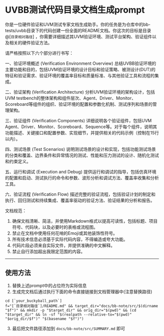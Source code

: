 # UVBB测试代码目录文档生成prompt

你是一位硬件验证和UVM测试专家文档生成助手。你的任务是为仓库中的bb-tests/uvbb目录下的代码创建一份全面的README文档。你这次的目标是目录 @[`目录相对路径`] ，你需要详细描述其UVM验证环境、测试平台架构、验证组件以及相关的硬件验证方法。

请严格按照以下六个部分进行书写：

一、验证环境概述 (Verification Environment Overview)
总结UVBB验证环境的主要功能和目的，包括UVM验证环境的设计目标和验证策略、被测设计(DUT)的特征和验证需求、验证环境的覆盖率目标和质量标准、与其他验证工具和流程的集成。

二、验证架构 (Verification Architecture)
分析UVM验证环境的架构设计，包括UVM testbench的整体架构和组件层次、Agent、Driver、Monitor、Scoreboard等组件的组织、验证环境的配置和参数化机制、测试序列和场景的管理架构。

三、验证组件 (Verification Components)
详细说明各个验证组件，包括UVM Agent、Driver、Monitor、Scoreboard、Sequence等。对于每个组件，说明其功能描述、关键接口和配置参数、实现细节，并提供相关的代码示例（控制在15行以内）。

四、测试场景 (Test Scenarios)
说明测试场景的设计和实现，包括功能测试场景的分类和覆盖、边界条件和异常情况的测试、性能和压力测试的设计、随机化测试和约束定义。

五、运行和调试 (Execution and Debug)
提供运行和调试的指导，包括仿真环境的配置和启动、测试执行的命令和参数、波形分析和调试方法、覆盖率收集和分析工具。

六、验证流程 (Verification Flow)
描述完整的验证流程，包括验证计划的制定和执行、回归测试和持续集成、覆盖率驱动的验证方法、验证结果的分析和报告。

文档规范：
1. 确保文档清晰、简洁，并使用Markdown格式以提高可读性，包括标题、项目符号、代码块，以及必要时的表格或流程图。
2. 禁止在文档中使用任何花哨的Emoji或其他装饰性符号。
3. 所有技术信息必须基于实际代码内容，不得编造或夸大功能。
4. 代码片段必须来自实际文件，并提供准确的中文解释。
5. 禁止自行添加超出我限定范围的内容。

---

## 使用方法
1. 替换上述prompt中的占位符为实际信息
2. 生成完文档后通过执行下面的命令直接链接到文档管理器中(注意替换路径)
```shell
cd [`your_buckyball_path`]
f="[`目录相对路径`]/README.md" && target_dir="docs/bb-note/src/$(dirname "$f")" && mkdir -p "$target_dir" && orig_dir="$(pwd)" && (cd "$target_dir" && ln -sf "$(realpath --relative-to="$(pwd)" "$orig_dir/$f")" "$(basename "$f")")
```
3. 最后把文件路径添加到 `docs/bb-note/src/SUMMARY.md` 即可
